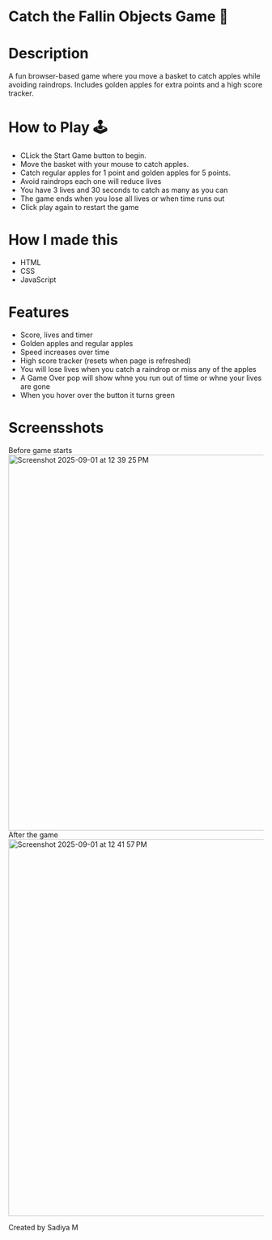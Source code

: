 # Catch the Fallin Objects Game  🍎

# Description
A fun browser-based game where you move a basket to catch apples while avoiding raindrops.
Includes golden apples for extra points and a high score tracker.

# How to Play 🕹️
- CLick the Start Game button to begin.
- Move the basket with your mouse to catch apples.
- Catch regular apples for 1 point and golden apples for 5 points.
- Avoid raindrops each one will reduce lives
- You have 3 lives and 30 seconds to catch as many as you can
- The game ends when you lose all lives or when time runs out
- Click play again to restart the game

# How I made this
- HTML
- CSS
- JavaScript

# Features
- Score, lives and timer
- Golden apples and regular apples
- Speed increases over time
- High score tracker (resets when page is refreshed)
- You will lose lives when you catch a raindrop or miss any of the apples
- A Game Over pop will show whne you run out of time or whne your lives are gone
- When you hover over the button it turns green

# Screensshots
Before game starts
<img width="1465" height="742" alt="Screenshot 2025-09-01 at 12 39 25 PM" src="https://github.com/user-attachments/assets/2c60bb46-578b-4c68-86d8-fe1accb02759" />
After the game
<img width="1469" height="744" alt="Screenshot 2025-09-01 at 12 41 57 PM" src="https://github.com/user-attachments/assets/c64235a0-1c49-4a6a-9307-b71b63437ed0" />



Created by Sadiya M


